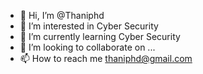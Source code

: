 - 👋 Hi, I’m @Thaniphd
- 👀 I’m interested in Cyber Security
- 🌱 I’m currently learning Cyber Security
- 💞️ I’m looking to collaborate on ...
- 📫 How to reach me thaniphd@gmail.com

<!---
Thaniphd/Thaniphd is a ✨ special ✨ repository because its `README.md` (this file) appears on your GitHub profile.
You can click the Preview link to take a look at your changes.
--->
